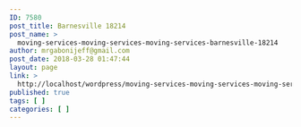 ```yaml
---
ID: 7580
post_title: Barnesville 18214
post_name: >
  moving-services-moving-services-moving-services-barnesville-18214
author: mrgabonijeff@gmail.com
post_date: 2018-03-28 01:47:44
layout: page
link: >
  http://localhost/wordpress/moving-services-moving-services-moving-services-barnesville-18214/
published: true
tags: [ ]
categories: [ ]
---
```

